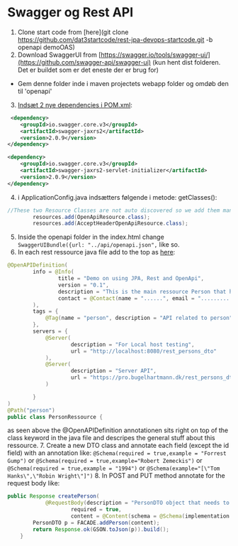 # Swagger og Rest API

1. Clone start code from [here](git clone https://github.com/dat3startcode/rest-jpa-devops-startcode.git -b openapi demoOAS)
2. Download SwaggerUI from [https://swagger.io/tools/swagger-ui/](https://github.com/swagger-api/swagger-ui) (kun hent dist folderen. Det er buildet som er det eneste der er brug for)
  - Gem denne folder inde i maven projectets webapp folder og omdøb den til 'openapi'
3. [Indsæt 2 nye dependencies i POM.xml](https://github.com/swagger-api/swagger-core/wiki/Swagger-2.X---Getting-started):

```xml
 <dependency>
    <groupId>io.swagger.core.v3</groupId>
    <artifactId>swagger-jaxrs2</artifactId>
    <version>2.0.9</version>
</dependency>

<dependency>
    <groupId>io.swagger.core.v3</groupId>
    <artifactId>swagger-jaxrs2-servlet-initializer</artifactId>
    <version>2.0.9</version>
</dependency>
```
4. i ApplicationConfig.java indsætters følgende i metode: getClasses():
```java
//These two Resource Classes are not auto discovered so we add them manually above the return statement
        resources.add(OpenApiResource.class);
        resources.add(AcceptHeaderOpenApiResource.class);
```
5. Inside the openapi folder in the index.html change `SwaggerUIBundle({url: "../api/openapi.json",` like so.
6. In each rest ressource java file add to the top as [here](https://github.com/swagger-api/swagger-core/wiki/Swagger-2.X---Annotations#openapi-annotations):
```java
@OpenAPIDefinition(
        info = @Info(
                title = "Demo on using JPA, Rest and OpenApi",
                version = "0.1",
                description = "This is the main ressource Person that has relationships to Clup and Address",
                contact = @Contact(name = "......", email = "...........")
        ),
        tags = {
            @Tag(name = "person", description = "API related to person")
        },
        servers = {
            @Server(
                    description = "For Local host testing",
                    url = "http://localhost:8080/rest_persons_dto"
            ),
            @Server(
                    description = "Server API",
                    url = "https://pro.bugelhartmann.dk/rest_persons_dto"
            )

        }
)
@Path("person")
public class PersonRessource {
```
as seen above the @OpenAPIDefinition annotationen sits right on top of the class keyword in the java file and descripes the general stuff about this ressource.
7. Create a new DTO class and annotate each field (except the id field) with an annotation like: `@Schema(required = true,example = "Forrest Gump")` or `@Schema(required = true,example="Robert Zemeckis")` or `@Schema(required = true,example = "1994")` or `@Schema(example="[\"Tom Hanks\",\"Robin Wright\"]")`
8. In POST and PUT method annotate for the request body like:
```java
public Response createPerson(
            @RequestBody(description = "PersonDTO object that needs to be added to the store",
                    required = true,
                    content = @Content(schema = @Schema(implementation = PersonDTO.class))) PersonDTO content) {
        PersonDTO p = FACADE.addPerson(content);
        return Response.ok(GSON.toJson(p)).build();
    }
```